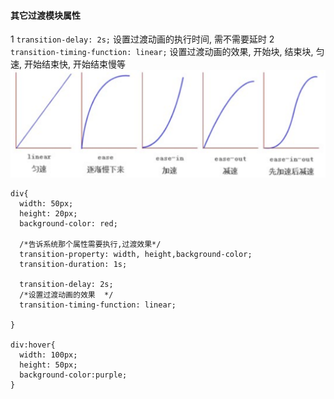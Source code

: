 #### 其它过渡模块属性

1  `transition-delay: 2s;` 设置过渡动画的执行时间, 需不需要延时
2 `transition-timing-function: linear;` 设置过渡动画的效果, 开始块, 结束块, 匀速, 开始结束快, 开始结束慢等
![](/assets/过渡曲线.png)


```
div{
  width: 50px;
  height: 20px;
  background-color: red;

  /*告诉系统那个属性需要执行,过渡效果*/
  transition-property: width, height,background-color;
  transition-duration: 1s;

  transition-delay: 2s;
  /*设置过渡动画的效果  */
  transition-timing-function: linear;

}

div:hover{
  width: 100px;
  height: 50px;
  background-color:purple;
}

```
                
